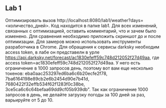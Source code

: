 ## Lab 1
Оптимизировать вызов http://localhost:8080/lab1/weather?days=<количество_дней>. Код находится в папке lab1. Для всех изменений, связанных с оптимизацией, оставить комментарий, 
что и зачем было изменено. Для сравнения необходимо приложить скриншот до и после оптимизации. Для замеров можно использовать инструменты разработчика
в Chrome. Для обращения к сервисы darksky необходим access token, в лабе он представелн в урле https://api.darksky.net/forecast/ac1830efeff59c748d212052f27d49aa, где access token=ac1830efeff59c748d212052f27d49aa. У него есть ограничение в 1000 запросов день, поэтому вот вам еще несколько токенов: eba0aac253297ed6ba6c6b20ecfe2f78, 7ba6164198e89cb2e6b2454d90e7b41d, 7680422f32effb534f62f1283f0c38be, 3ce5ca6c6c64befaa69dd9cf05b939db". Так как ограничение 1000 запросов в день, не делайте загрузку погоды за 100 дней за раз, варьируйте от 5 до 10. 
